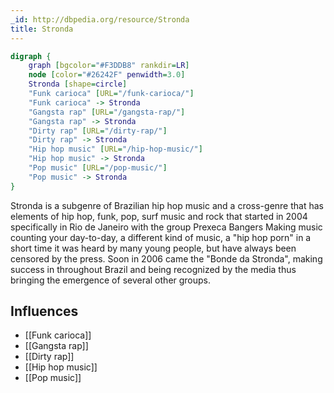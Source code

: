 ```yaml
---
_id: http://dbpedia.org/resource/Stronda
title: Stronda
---
```


```dot
digraph {
	graph [bgcolor="#F3DDB8" rankdir=LR]
	node [color="#26242F" penwidth=3.0]
	Stronda [shape=circle]
	"Funk carioca" [URL="/funk-carioca/"]
	"Funk carioca" -> Stronda
	"Gangsta rap" [URL="/gangsta-rap/"]
	"Gangsta rap" -> Stronda
	"Dirty rap" [URL="/dirty-rap/"]
	"Dirty rap" -> Stronda
	"Hip hop music" [URL="/hip-hop-music/"]
	"Hip hop music" -> Stronda
	"Pop music" [URL="/pop-music/"]
	"Pop music" -> Stronda
}
```

Stronda is a subgenre of Brazilian hip hop music and a cross-genre that has elements of hip hop, funk, pop, surf music and rock that started in 2004 specifically in Rio de Janeiro with the group Prexeca Bangers Making music counting your day-to-day, a different kind of music, a "hip hop porn" in a short time it was heard by many young people, but have always been censored by the press. Soon in 2006 came the "Bonde da Stronda", making success in throughout Brazil and being recognized by the media thus bringing the emergence of several other groups.

## Influences
- [[Funk carioca]]
- [[Gangsta rap]]
- [[Dirty rap]]
- [[Hip hop music]]
- [[Pop music]]

